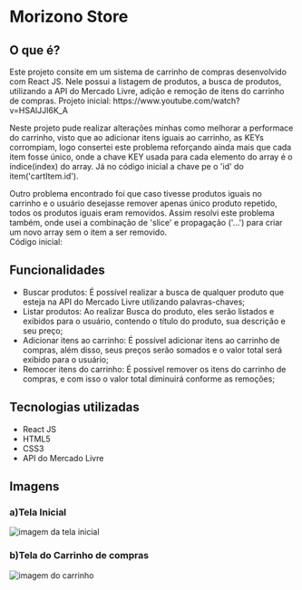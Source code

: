 # Morizono Store

## O que é?
  <p>Este projeto consite em um sistema de carrinho de compras desenvolvido com React JS. Nele possui a listagem de produtos, a busca de produtos, utilizando a API do Mercado Livre, 
adição e remoção de itens do carrinho de compras. Projeto inicial: https://www.youtube.com/watch?v=HSAlJJI6K_A</p>  
<p>
  Neste projeto pude realizar alterações minhas como melhorar a performace do carrinho, visto que ao adicionar itens iguais ao carrinho, as KEYs corrompiam, 
  logo consertei este problema reforçando ainda mais que cada item fosse único, onde a chave KEY usada para cada elemento do array é o índice(index) do array.
  Já no código inicial a chave pe o 'id' do item('cartItem.id'). <br>
</p>
<p>
  Outro problema encontrado foi que caso tivesse produtos iguais no carrinho e o usuário desejasse
  remover apenas único produto repetido, todos os produtos iguais eram removidos. Assim resolvi este problema também, onde usei a combinação de 'slice' e propagação ('...')
  para criar um novo array sem o item a ser removido. <br>
  Código inicial: <br> 
  
</p>


## Funcionalidades

* Buscar produtos: É possível realizar a busca de qualquer produto que esteja na API do Mercado Livre utilizando palavras-chaves;
* Listar produtos: Ao realizar Busca do produto, eles serão listados e exibidos para o usuário, contendo o título do produto, sua descrição e seu preço;
* Adicionar itens ao carrinho: É possível adicionar itens ao carrinho de compras, além disso, seus preços serão somados e o valor total será exibido para o usuário;
* Remocer itens do carrinho: É possivel remover os itens do carrinho de compras, e com isso o valor total diminuirá conforme as remoções;

## Tecnologias utilizadas
* React JS
* HTML5
* CSS3
* API do Mercado Livre

## Imagens
### a)Tela Inicial
![imagem da tela inicial](https://github.com/juliohtm08/morizono-store/assets/102925073/b45df1c0-eb06-4351-8af4-ecd1a925d09a)

### b)Tela do Carrinho de compras
![imagem do carrinho](https://github.com/juliohtm08/morizono-store/assets/102925073/81219d50-d738-4a4d-bcab-ace341213e91)
